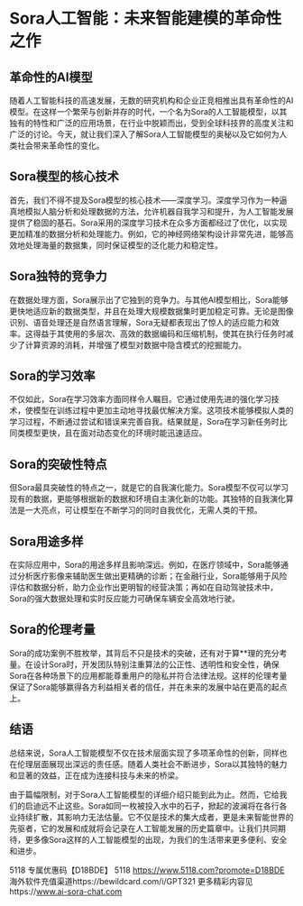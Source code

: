 # Sora人工智能：未来智能建模的革命性之作

##        革命性的AI模型

​    随着人工智能科技的高速发展，无数的研究机构和企业正竞相推出具有革命性的AI模型。在这样一个繁荣与创新并存的时代，一个名为Sora的人工智能模型，以其独有的特性和广泛的应用场景，在行业中脱颖而出，受到全球科技界的高度关注和广泛的讨论。今天，就让我们深入了解Sora人工智能模型的奥秘以及它如何为人类社会带来革命性的变化。

##      Sora模型的核心技术

  首先，我们不得不提及Sora模型的核心技术——深度学习。深度学习作为一种逼真地模拟人脑分析和处理数据的方法，允许机器自我学习和提升，为人工智能发展提供了稳固的基石。Sora采用的深度学习技术在众多方面都经过了优化，以实现更加精准的数据分析和处理能力。例如，它的神经网络架构设计非常先进，能够高效地处理海量的数据集，同时保证模型的泛化能力和稳定性。

##     Sora独特的竞争力

   在数据处理方面，Sora展示出了它独到的竞争力。与其他AI模型相比，Sora能够更快地适应新的数据类型，并且在处理大规模数据集时更加稳定可靠。无论是图像识别、语音处理还是自然语言理解，Sora无疑都表现出了惊人的适应能力和效率。这得益于其使用的多层次、高效的数据编码和压缩机制，使其在执行任务时减少了计算资源的消耗，并增强了模型对数据中隐含模式的挖掘能力。

##      Sora的学习效率

​     不仅如此，Sora在学习效率方面同样令人瞩目。它通过使用先进的强化学习技术，使模型在训练过程中更加主动地寻找最优解决方案。这项技术能够模拟人类的学习过程，不断通过尝试和错误来完善自我。结果就是，Sora在学习新任务时比同类模型更快，且在面对动态变化的环境时能迅速适应。

##      Sora的突破性特点

​     但Sora最具突破性的特点之一，就是它的自我演化能力。Sora模型不仅可以学习现有的数据，更能够根据新的数据和环境自主演化新的功能。其独特的自我演化算法是一大亮点，可让模型在不断学习的同时自我优化，无需人类的干预。

##      Sora用途多样

​    在实际应用中，Sora的用途多样且影响深远。例如，在医疗领域中，Sora能够通过分析医疗影像来辅助医生做出更精确的诊断；在金融行业，Sora能够用于风险评估和数据分析，助力企业作出更明智的经营决策；再如在自动驾驶技术中，Sora的强大数据处理和实时反应能力可确保车辆安全高效地行驶。

##      Sora的伦理考量

​     Sora的成功案例不胜枚举，其背后不只是技术的突破，还有对于算**理的充分考量。在设计Sora时，开发团队特别注重算法的公正性、透明性和安全性，确保Sora在各种场景下的应用都能尊重用户的隐私并符合法律法规。这样的伦理考量保证了Sora能够赢得各方利益相关者的信任，并在未来的发展中站在更高的起点上。

##       结语

   总结来说，Sora人工智能模型不仅在技术层面实现了多项革命性的创新，同样也在伦理层面展现出深远的责任感。随着人类社会不断进步，Sora以其独特的魅力和显著的效益，正在成为连接科技与未来的桥梁。      

​     由于篇幅限制，对于Sora人工智能模型的详细介绍只能到此为止。然而，它给我们的启迪远不止这些。Sora如同一枚被投入水中的石子，掀起的波澜将在各行各业持续扩散，其影响力无法估量。它不仅是技术的集大成者，更是未来智能世界的先驱者，它的发展和成就将会记录在人工智能发展的历史篇章中。让我们共同期待，更多像Sora这样的人工智能模型的出现，为我们的生活带来更多便利、安全和进步。

5118   专属优惠码【D18BDE】
5118 https://www.5118.com?promote=D18BDE
海外软件充值渠道https://bewildcard.com/i/GPT321
更多精彩内容见https://www.ai-sora-chat.com

